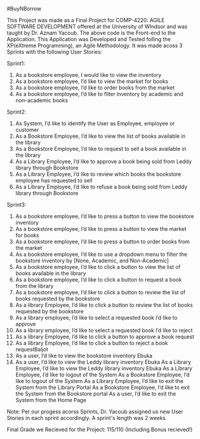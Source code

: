 #BuyNBorrow

This Project was made as a Final Project for COMP-4220: AGILE SOFTWARE DEVELOPMENT offered at the University of WIndsor and was taught by Dr. Aznam Yacoub. The above code is the Front-end to the Application. This Application was Developed and Tested folling the XP(eXtreme Programming), an Agile Methodology. It was made acoss 3 Sprints with the following User Stories: 

Sprint1:
1. As a bookstore employee, I would like to view the inventory 
2. As a bookstore employee, I’d like to view the market for books 
3. As a bookstore employee, I’d like to order books from the market 
4. As a bookstore employee, I’d like to filter inventory by academic and non-academic books 

Sprint2:
1. As System, I’d like to identify the User as Employee, employee or customer 
2. As a Bookstore Employee, I’d like to view the list of books available in the library 
3. As a Bookstore Employee, I’d like to request to sell a book available in the   library 
4. As a Library Employee, I’d like to approve a book being sold from Leddy library through Bookstore 
5. As a Library Employee, I’d like to review which books the bookstore employee has requested to sell 
6. As a Library Employee, I’d like to refuse a book being sold from Leddy library through Bookstore 

Sprint3:
1. As a bookstore employee, I’d like to press a button to view the bookstore inventory 
2. As a bookstore employee, I’d like to press a button to view the market for books 
3. As a bookstore employee, I’d like to press a button to order books from the market 
4. As a bookstore employee, I’d like to use a dropdown menu to filter the bookstore inventory by [None, Academic, and Non-Academic] 
5. As a bookstore employee, I’d like to click a button to view the list of books available in the library  
6. As a bookstore employee, I’d like to click a button to request a book from the library 
7. As a bookstore employee, I’d like to click a button to review the list of books requested by the bookstore 
8. As a library Employee, I’d like to click a button to review the list of books requested by the bookstore 
9. As a library employee, I’d like to select a requested book I’d like to approve 
10. As a library employee, I’d like to select a requested book I’d like to reject  
11. As a library Employee, I’d like to click a button to approve a book request
12. As a library Employee, I’d like to click a button to reject a book requestBaljot 
13. As a user, I’d like to view the bookstore inventory Ebuka 
14. As a user, I’d like to view the Leddy library inventory Ebuka 
As a Library Employee, I’d like to view the Leddy library inventory  Ebuka 
As a Library Employee, I’d like to logout of the System 
As a Bookstore Employee, I’d like to logout of the System 
As a Library Employee, I’d like to exit the System from the Library Portal 
As a Bookstore Employee, I’d like to exit the System from the Bookstore portal 
As a user, I’d like to exit the System from the Home Page 

Note: Per our progess acorss Sprints, Dr. Yacoub assigned us new User Stories in each sprint accordingly. A sprint's length was 2 weeks.

Final Grade we Recieved for the Project: 115/110 (Including Bonus recieved!)
